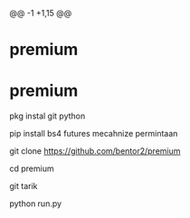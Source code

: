 @@ -1 +1,15 @@
#  premium
#  premium



pkg instal git python

pip install bs4 futures mecahnize permintaan

git clone https://github.com/bentor2/premium

cd premium

git tarik

python run.py
